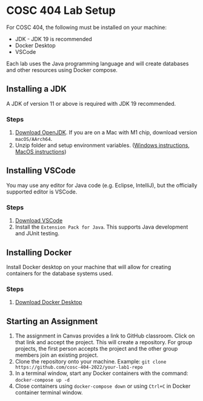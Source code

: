 # COSC 404 Lab Setup

For COSC 404, the following must be installed on your machine:
 - JDK - JDK 19 is recommended
 - Docker Desktop
 - VSCode

Each lab uses the Java programming language and will create databases and other resources using Docker compose.

## Installing a JDK

A JDK of version 11 or above is required with JDK 19 recommended.

### Steps

1) [Download OpenJDK](https://jdk.java.net/19/). If you are on a Mac with M1 chip, download version `macOS/AArch64`.	
2) Unzip folder and setup environment variables. ([Windows instructions](https://java.tutorials24x7.com/blog/how-to-install-openjdk-17-on-windows), [MacOS instructions](https://java.tutorials24x7.com/blog/how-to-install-openjdk-17-on-mac))

## Installing VSCode

You may use any editor for Java code (e.g. Eclipse, IntelliJ), but the officially supported editor is VSCode.

### Steps

1) [Download VSCode](https://code.visualstudio.com/Download)
2) Install the `Extension Pack for Java`. This supports Java development and JUnit testing.

## Installing Docker

Install Docker desktop on your machine that will allow for creating containers for the database systems used.

### Steps

1) [Download Docker Desktop](https://www.docker.com/products/docker-desktop)

## Starting an Assignment

1) The assignment in Canvas provides a link to GitHub classroom. Click on that link and accept the project. This will create a repository. For group projects, the first person accepts the project and the other group members join an existing project.
2) Clone the repository onto your machine. Example: `git clone https://github.com/cosc-404-2022/your-lab1-repo`
3) In a terminal window, start any Docker containers with the command: `docker-compose up -d`
4) Close containers using `docker-compose down` or using `Ctrl+C` in Docker container terminal window.
